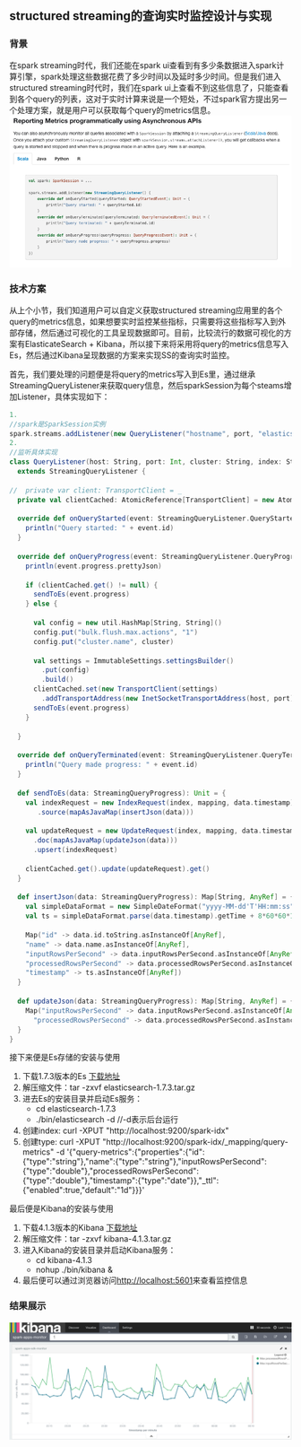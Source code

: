 ## structured streaming的查询实时监控设计与实现

### 背景
在spark streaming时代，我们还能在spark ui查看到有多少条数据进入spark计算引擎，spark处理这些数据花费了多少时间以及延时多少时间。但是我们进入structured streaming时代时，我们在spark ui上查看不到这些信息了，只能查看到各个query的列表，这对于实时计算来说是一个短处，不过spark官方提出另一个处理方案，就是用户可以获取每个query的metrics信息。
![spark官方文档](../../pics/ss实时监控1.png)
### 技术方案
从上个小节，我们知道用户可以自定义获取structured streaming应用里的各个query的metrics信息，如果想要实时监控某些指标，只需要将这些指标写入到外部存储，然后通过可视化的工具呈现数据即可。目前，比较流行的数据可视化的方案有ElasticateSearch + Kibana，所以接下来将采用将query的metrics信息写入Es，然后通过Kibana呈现数据的方案来实现SS的查询实时监控。

首先，我们要处理的问题便是将query的metrics写入到Es里，通过继承StreamingQueryListener来获取query信息，然后sparkSession为每个steams增加Listener，具体实现如下：
```scala
1.
//spark是SparkSession实例
spark.streams.addListener(new QueryListener("hostname", port, "elasticsearch", "spark-idx", "query-metrics"))
2.
//监听具体实现
class QueryListener(host: String, port: Int, cluster: String, index: String, mapping: String)
  extends StreamingQueryListener {

//  private var client: TransportClient = _
  private val clientCached: AtomicReference[TransportClient] = new AtomicReference[TransportClient]()

  override def onQueryStarted(event: StreamingQueryListener.QueryStartedEvent): Unit = {
    println("Query started: " + event.id)
  }

  override def onQueryProgress(event: StreamingQueryListener.QueryProgressEvent): Unit = {
    println(event.progress.prettyJson)

    if (clientCached.get() != null) {
      sendToEs(event.progress)
    } else {

      val config = new util.HashMap[String, String]()
      config.put("bulk.flush.max.actions", "1")
      config.put("cluster.name", cluster)

      val settings = ImmutableSettings.settingsBuilder()
        .put(config)
        .build()
      clientCached.set(new TransportClient(settings)
        .addTransportAddress(new InetSocketTransportAddress(host, port)))
      sendToEs(event.progress)
    }

  }

  override def onQueryTerminated(event: StreamingQueryListener.QueryTerminatedEvent): Unit = {
    println("Query made progress: " + event.id)
  }

  def sendToEs(data: StreamingQueryProgress): Unit = {
    val indexRequest = new IndexRequest(index, mapping, data.timestamp)
       .source(mapAsJavaMap(insertJson(data)))

    val updateRequest = new UpdateRequest(index, mapping, data.timestamp)
      .doc(mapAsJavaMap(updateJson(data)))
      .upsert(indexRequest)

    clientCached.get().update(updateRequest).get()
  }

  def insertJson(data: StreamingQueryProgress): Map[String, AnyRef] = {
    val simpleDataFormat = new SimpleDateFormat("yyyy-MM-dd'T'HH:mm:ss")
    val ts = simpleDataFormat.parse(data.timestamp).getTime + 8*60*60*1000 //格林治时间转换

    Map("id" -> data.id.toString.asInstanceOf[AnyRef],
    "name" -> data.name.asInstanceOf[AnyRef],
    "inputRowsPerSecond" -> data.inputRowsPerSecond.asInstanceOf[AnyRef],
    "processedRowsPerSecond" -> data.processedRowsPerSecond.asInstanceOf[AnyRef],
    "timestamp" -> ts.asInstanceOf[AnyRef])
  }

  def updateJson(data: StreamingQueryProgress): Map[String, AnyRef] = {
    Map("inputRowsPerSecond" -> data.inputRowsPerSecond.asInstanceOf[AnyRef],
      "processedRowsPerSecond" -> data.processedRowsPerSecond.asInstanceOf[AnyRef])
  }
}
```
接下来便是Es存储的安装与使用
1. 下载1.7.3版本的Es [下载地址](https://www.elastic.co/downloads/past-releases/elasticsearch-1-7-3)
2. 解压缩文件：tar -zxvf elasticsearch-1.7.3.tar.gz 
3. 进去Es的安装目录并启动Es服务：
    - cd elasticsearch-1.7.3
    - ./bin/elasticsearch -d //-d表示后台运行
4. 创建index: curl -XPUT "http://localhost:9200/spark-idx" 
5. 创建type: curl -XPUT "http://localhost:9200/spark-idx/_mapping/query-metrics" -d '{"query-metrics":{"properties":{"id":{"type":"string"},"name":{"type":"string"},"inputRowsPerSecond":{"type":"double"},"processedRowsPerSecond":{"type":"double"},"timestamp":{"type":"date"}},"_ttl":{"enabled":true,"default":"1d"}}}'

最后便是Kibana的安装与使用
1. 下载4.1.3版本的Kibana [下载地址](https://www.elastic.co/downloads/past-releases/kibana-4-1-3)
2. 解压缩文件：tar -zxvf kibana-4.1.3.tar.gz 
3. 进入Kibana的安装目录并启动Kibana服务：
    - cd kibana-4.1.3
    - nohup ./bin/kibana &
4. 最后便可以通过浏览器访问[http://localhost:5601](http://localhost:5601)来查看监控信息

### 结果展示
![ss实时监控](../../pics/ss实时监控.png)
